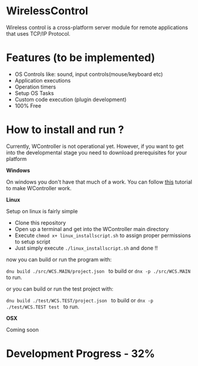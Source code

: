 # WirelessControl
Wireless control is a cross-platform server module for remote applications that uses TCP/IP Protocol.
# Features (to be implemented) 
* OS Controls like: sound, input controls(mouse/keyboard etc)
* Application executions
* Operation timers
* Setup OS Tasks
* Custom code execution (plugin development)
* 100% Free

# How to install and run ?

Currently, WController is not operational yet. However, if you want to get into the developmental stage you need to download prerequisites for your platform

**Windows**

On windows you don't have that much of a work. You can follow [this](https://blogs.msdn.microsoft.com/sujitdmello/2015/04/23/step-by-step-installation-instructions-for-getting-dnx-on-your-windows-machine/) tutorial to make WController work.

**Linux**

Setup on linux is fairly simple

* Clone this repository
* Open up a terminal and get into the WController main directory
* Execute ```chmod x+ linux_installscript.sh``` to assign proper permissions to setup script
* Just simply execute ```./linux_installscript.sh``` and done !!

now you can build or run the program with:

 ```dnu build ./src/WCS.MAIN/project.json ``` to build or  ```dnx -p ./src/WCS.MAIN ``` to run.
 
or you can build or run the test project with:

 ```dnu build ./test/WCS.TEST/project.json ``` to build or  ```dnx -p ./test/WCS.TEST test ``` to run.

**OSX**

Coming soon

# Development Progress - 32%

